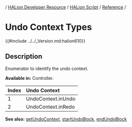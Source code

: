 / [HALion Developer Resource](../../HALion-Developer-Resource.md) / [HALion Script](./HALion-Script.md) / [Reference](./Reference.md) /

# Undo Context Types

{{#include ../../_Version.md:halion610}}

## Description

Enumerator to identify the undo context.

**Available in:** Controller.

<!-- ANCHOR: undo-context-types -->
|Index|Undo Context|
|:-|:-|
|1|UndoContext.inUndo|
|2|UndoContext.inRedo|
<!-- ANCHOR_END: undo-context-types -->

**See also:** [getUndoContext](./getUndoContext.md), [startUndoBlock](./startUndoBlock.md), [endUndoBlock](./endUndoBlock.md)